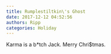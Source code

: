 ```yaml
---
title: Rumplestiltkin\'s Ghost
date: 2017-12-12 04:52:56
authors: Ripp
categories: Holiday
---
```


 Karma is a b*tch Jack. Merry Chri$tmas.